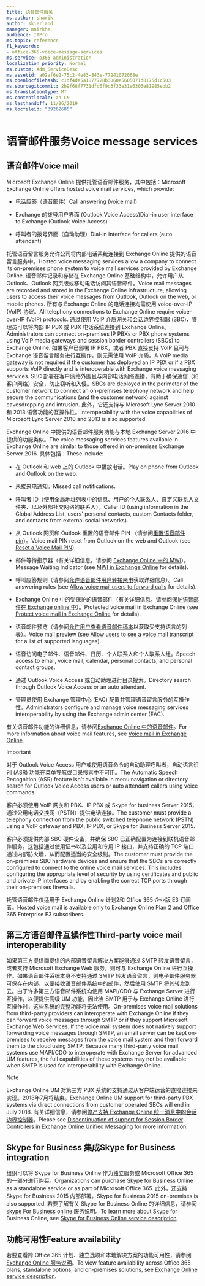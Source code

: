 ```yaml
---
title: 语音邮件服务
ms.author: sharik
author: skjerland
manager: mnirkhe
audience: ITPro
ms.topic: reference
f1_keywords:
- office-365-voice-message-services
ms.service: o365-administration
localization_priority: Normal
ms.custom: Adm_ServiceDesc
ms.assetid: a02af6e2-75c2-4e83-843e-77241072068e
ms.openlocfilehash: c1df4da5a1877728b3060e5605071d8175d1c503
ms.sourcegitcommit: 2b9f68f7731dfd6f9d3f33e31e6303e81985ebb2
ms.translationtype: MT
ms.contentlocale: zh-CN
ms.lasthandoff: 11/26/2019
ms.locfileid: "39262685"
---
```

# <a name="voice-message-services"></a><span data-ttu-id="25dc3-102">语音邮件服务</span><span class="sxs-lookup"><span data-stu-id="25dc3-102">Voice message services</span></span>

## <a name="voice-mail"></a><span data-ttu-id="25dc3-103">语音邮件</span><span class="sxs-lookup"><span data-stu-id="25dc3-103">Voice mail</span></span>

<span data-ttu-id="25dc3-104">Microsoft Exchange Online 提供托管语音邮件服务，其中包括：</span><span class="sxs-lookup"><span data-stu-id="25dc3-104">Microsoft Exchange Online offers hosted voice mail services, which provide:</span></span>
  
- <span data-ttu-id="25dc3-105">电话应答（语音邮件）</span><span class="sxs-lookup"><span data-stu-id="25dc3-105">Call answering (voice mail)</span></span>
    
- <span data-ttu-id="25dc3-106">Exchange 的拨号用户界面 (Outlook Voice Access)</span><span class="sxs-lookup"><span data-stu-id="25dc3-106">Dial-in user interface to Exchange (Outlook Voice Access)</span></span>
    
- <span data-ttu-id="25dc3-107">呼叫者的拨号界面（自动助理）</span><span class="sxs-lookup"><span data-stu-id="25dc3-107">Dial-in interface for callers (auto attendant)</span></span>
    
<span data-ttu-id="25dc3-108">托管语音留言服务允许公司将内部电话系统连接到 Exchange Online 提供的语音留言服务中。</span><span class="sxs-lookup"><span data-stu-id="25dc3-108">Hosted voice messaging services allow a company to connect its on-premises phone system to voice mail services provided by Exchange Online.</span></span> <span data-ttu-id="25dc3-109">语音邮件记录和存储在 Exchange Online 基础结构中，允许用户从 Outlook、Outlook 网页版或移动电话访问其语音邮件。</span><span class="sxs-lookup"><span data-stu-id="25dc3-109">Voice mail messages are recorded and stored in the Exchange Online infrastructure, allowing users to access their voice messages from Outlook, Outlook on the web, or mobile phones.</span></span> <span data-ttu-id="25dc3-110">所有与 Exchange Online 的电话连接均需使用 voice-over-IP (VoIP) 协议。</span><span class="sxs-lookup"><span data-stu-id="25dc3-110">All telephony connections to Exchange Online require voice-over-IP (VoIP) protocols.</span></span> <span data-ttu-id="25dc3-111">通过使用 VoIP 介质网关和会话边界控制器 (SBC)，管理员可以将内部 IP PBX 或 PBX 电话系统连接到 Exchange Online。</span><span class="sxs-lookup"><span data-stu-id="25dc3-111">Administrators can connect on-premises IP PBXs or PBX phone systems using VoIP media gateways and session border controllers (SBCs) to Exchange Online.</span></span> <span data-ttu-id="25dc3-112">如果客户已部署 IP PBX，或者 PBX 直接支持 VoIP 且可与 Exchange 语音留言服务进行互操作，则无需使用 VoIP 介质。</span><span class="sxs-lookup"><span data-stu-id="25dc3-112">A VoIP media gateway is not required if the customer has deployed an IP PBX or if a PBX supports VoIP directly and is interoperable with Exchange voice messaging services.</span></span> <span data-ttu-id="25dc3-113">SBC 部署在客户网络外围且与内部电话网络连接，有助于确保通信（和客户网络）安全，防止窃听和入侵。</span><span class="sxs-lookup"><span data-stu-id="25dc3-113">SBCs are deployed in the perimeter of the customer network to connect an on-premises telephony network and help secure the communications (and the customer network) against eavesdropping and intrusion.</span></span> <span data-ttu-id="25dc3-114">此外，它还支持与 Microsoft Lync Server 2010 和 2013 语音功能的互操作性。</span><span class="sxs-lookup"><span data-stu-id="25dc3-114">Interoperability with the voice capabilities of Microsoft Lync Server 2010 and 2013 is also supported.</span></span>
  
<span data-ttu-id="25dc3-115">Exchange Online 中提供的语音邮件服务功能与本地 Exchange Server 2016 中提供的功能类似。</span><span class="sxs-lookup"><span data-stu-id="25dc3-115">The voice messaging services features available in Exchange Online are similar to those offered in on-premises Exchange Server 2016.</span></span> <span data-ttu-id="25dc3-116">具体包括：</span><span class="sxs-lookup"><span data-stu-id="25dc3-116">These include:</span></span>
  
- <span data-ttu-id="25dc3-117">在 Outlook 和 web 上的 Outlook 中播放电话。</span><span class="sxs-lookup"><span data-stu-id="25dc3-117">Play on phone from Outlook and Outlook on the web.</span></span>
    
- <span data-ttu-id="25dc3-118">未接来电通知。</span><span class="sxs-lookup"><span data-stu-id="25dc3-118">Missed call notifications.</span></span>
    
- <span data-ttu-id="25dc3-119">呼叫者 ID（使用全局地址列表中的信息、用户的个人联系人、自定义联系人文件夹、以及外部社交网络的联系人）。</span><span class="sxs-lookup"><span data-stu-id="25dc3-119">Caller ID (using information in the Global Address List, users' personal contacts, custom Contacts folder, and contacts from external social networks).</span></span>
    
- <span data-ttu-id="25dc3-120">从 Outlook 网页和 Outlook 重置的语音邮件 PIN （请参阅[重置语音邮件 pin](https://go.microsoft.com/fwlink/p/?LinkId=286328)）。</span><span class="sxs-lookup"><span data-stu-id="25dc3-120">Voice mail PIN reset from Outlook on the web and Outlook (see [Reset a Voice Mail PIN](https://go.microsoft.com/fwlink/p/?LinkId=286328)).</span></span>
    
- <span data-ttu-id="25dc3-121">邮件等待指示器（有关详细信息，请参阅 [Exchange Online 中的 MWI](https://go.microsoft.com/fwlink/p/?LinkId=271794)）。</span><span class="sxs-lookup"><span data-stu-id="25dc3-121">Message Waiting Indicator (see [MWI in Exchange Online](https://go.microsoft.com/fwlink/p/?LinkId=271794) for details).</span></span> 
    
- <span data-ttu-id="25dc3-122">呼叫应答规则（请参阅[允许语音邮件用户转接来电](https://go.microsoft.com/fwlink/p/?LinkId=271795)获取详细信息）。</span><span class="sxs-lookup"><span data-stu-id="25dc3-122">Call answering rules (see [Allow voice mail users to forward calls](https://go.microsoft.com/fwlink/p/?LinkId=271795) for details).</span></span>
    
- <span data-ttu-id="25dc3-123">Exchange Online 中的受保护的语音邮件（有关详细信息，请参阅[保护语音邮件在 Exchange online 中](https://go.microsoft.com/fwlink/p/?LinkId=271796)）。</span><span class="sxs-lookup"><span data-stu-id="25dc3-123">Protected voice mail in Exchange Online (see [Protect voice mail in Exchange Online](https://go.microsoft.com/fwlink/p/?LinkId=271796) for details).</span></span>
    
- <span data-ttu-id="25dc3-124">语音邮件预览（请参阅[允许用户查看语音邮件稿本](https://go.microsoft.com/fwlink/p/?LinkId=271797)以获取受支持语言的列表）。</span><span class="sxs-lookup"><span data-stu-id="25dc3-124">Voice mail preview (see [Allow users to see a voice mail transcript](https://go.microsoft.com/fwlink/p/?LinkId=271797) for a list of supported languages).</span></span>
    
- <span data-ttu-id="25dc3-125">语音访问电子邮件、语音邮件、日历、个人联系人和个人联系人组。</span><span class="sxs-lookup"><span data-stu-id="25dc3-125">Speech access to email, voice mail, calendar, personal contacts, and personal contact groups.</span></span>
    
- <span data-ttu-id="25dc3-126">通过 Outlook Voice Access 或自动助理进行目录搜索。</span><span class="sxs-lookup"><span data-stu-id="25dc3-126">Directory search through Outlook Voice Access or an auto attendant.</span></span>
    
- <span data-ttu-id="25dc3-127">管理员使用 Exchange 管理中心 (EAC) 配置并管理语音留言服务的互操作性。</span><span class="sxs-lookup"><span data-stu-id="25dc3-127">Administrators configure and manage voice messaging services interoperability by using the Exchange admin center (EAC).</span></span>
    
<span data-ttu-id="25dc3-128">有关语音邮件功能的详细信息，请参阅[Exchange Online 中的语音邮件](https://go.microsoft.com/fwlink/p/?LinkId=271798)。</span><span class="sxs-lookup"><span data-stu-id="25dc3-128">For more information about voice mail features, see [Voice mail in Exchange Online](https://go.microsoft.com/fwlink/p/?LinkId=271798).</span></span>
  
> [!IMPORTANT]
> <span data-ttu-id="25dc3-129">对于 Outlook Voice Access 用户或使用语音命令的自动助理呼叫者，自动语言识别 (ASR) 功能在菜单导航或目录搜索中不可用。</span><span class="sxs-lookup"><span data-stu-id="25dc3-129">The Automatic Speech Recognition (ASR) feature isn't available in menu navigation or directory search for Outlook Voice Access users or auto attendant callers using voice commands.</span></span> 
>
> <span data-ttu-id="25dc3-130">客户必须使用 VoIP 网关和 PBX、IP PBX 或 Skype for business Server 2015，通过公用电话交换网（PSTN）提供电话连接。</span><span class="sxs-lookup"><span data-stu-id="25dc3-130">The customer must provide a telephony connection from the public switched telephone network (PSTN) using a VoIP gateway and PBX, IP PBX, or Skype for Business Server 2015.</span></span> 
>
> <span data-ttu-id="25dc3-p103">客户必须提供内部 SBC 硬件设备，并确保 SBC 已正确配置为连接到联机语音邮件服务。这包括通过使用证书以及公用和专用 IP 接口，并支持正确的 TCP 端口通过内部防火墙，从而配置适当的安全级别。</span><span class="sxs-lookup"><span data-stu-id="25dc3-p103">The customer must provide the on-premises SBC hardware devices and ensure that the SBCs are correctly configured to connect to the online voice mail services. This includes configuring the appropriate level of security by using certificates and public and private IP interfaces and by enabling the correct TCP ports through their on-premises firewalls.</span></span> 
>
> <span data-ttu-id="25dc3-133">托管语音邮件仅适用于 Exchange Online 计划2和 Office 365 企业版 E3 订阅者。</span><span class="sxs-lookup"><span data-stu-id="25dc3-133">Hosted voice mail is available only to Exchange Online Plan 2 and Office 365 Enterprise E3 subscribers.</span></span> 
  
## <a name="third-party-voice-mail-interoperability"></a><span data-ttu-id="25dc3-134">第三方语音邮件互操作性</span><span class="sxs-lookup"><span data-stu-id="25dc3-134">Third-party voice mail interoperability</span></span>

<span data-ttu-id="25dc3-p104">如果第三方提供商提供的内部语音留言解决方案能够通过 SMTP 转发语音留言，或者支持 Microsoft Exchange Web 服务，则可与 Exchange Online 进行互操作。如果语音邮件系统本身不支持通过 SMTP 转发语音留言，则电子邮件服务器可保存在内部，以便接收语音邮件系统中的邮件，然后使用 SMTP 将其转发到云。由于许多第三方语音邮件系统均使用 MAPI/CDO 与 Exchange Server 进行互操作，以便提供高级 UM 功能，因此当 SMTP 用于与 Exchange Online 进行互操作时，这些系统的完整功能将无法使用。</span><span class="sxs-lookup"><span data-stu-id="25dc3-p104">On-premises voice mail solutions from third-party providers can interoperate with Exchange Online if they can forward voice messages through SMTP or if they support Microsoft Exchange Web Services. If the voice mail system does not natively support forwarding voice messages through SMTP, an email server can be kept on-premises to receive messages from the voice mail system and then forward them to the cloud using SMTP. Because many third-party voice mail systems use MAPI/CDO to interoperate with Exchange Server for advanced UM features, the full capabilities of these systems may not be available when SMTP is used for interoperability with Exchange Online.</span></span>
  
> [!NOTE]
> <span data-ttu-id="25dc3-138">Exchange Online UM 对第三方 PBX 系统的支持通过从客户端运营的直接连接来实现。2018年7月将结束。</span><span class="sxs-lookup"><span data-stu-id="25dc3-138">Exchange Online UM support for third-party PBX systems via direct connections from customer operated SBCs will end in July 2018.</span></span> <span data-ttu-id="25dc3-139">有关详细信息，请参阅[停产支持 Exchange Online 统一消息中的会话边界控制器](https://techcommunity.microsoft.com/t5/Exchange-Team-Blog/Discontinuation-of-support-for-Session-Border-Controllers-in/ba-p/607117)。</span><span class="sxs-lookup"><span data-stu-id="25dc3-139">Please see [Discontinuation of support for Session Border Controllers in Exchange Online Unified Messaging](https://techcommunity.microsoft.com/t5/Exchange-Team-Blog/Discontinuation-of-support-for-Session-Border-Controllers-in/ba-p/607117) for more information.</span></span> 
  
## <a name="skype-for-business-integration"></a><span data-ttu-id="25dc3-140">Skype for Business 集成</span><span class="sxs-lookup"><span data-stu-id="25dc3-140">Skype for Business integration</span></span>

<span data-ttu-id="25dc3-141">组织可以将 Skype for Business Online 作为独立服务或 Microsoft Office 365 的一部分进行购买。</span><span class="sxs-lookup"><span data-stu-id="25dc3-141">Organizations can purchase Skype for Business Online as a standalone service or as part of Microsoft Office 365.</span></span> <span data-ttu-id="25dc3-142">此外，还支持 Skype for Business 2015 内部部署。</span><span class="sxs-lookup"><span data-stu-id="25dc3-142">Skype for Business 2015 on-premises is also supported.</span></span> <span data-ttu-id="25dc3-143">若要了解有关 Skype for Business Online 的详细信息，请参阅[skype For Business online 服务说明](../skype-for-business-online-service-description/skype-for-business-online-service-description.md)。</span><span class="sxs-lookup"><span data-stu-id="25dc3-143">To learn more about Skype for Business Online, see [Skype for Business Online service description](../skype-for-business-online-service-description/skype-for-business-online-service-description.md).</span></span>
  
## <a name="feature-availability"></a><span data-ttu-id="25dc3-144">功能可用性</span><span class="sxs-lookup"><span data-stu-id="25dc3-144">Feature availability</span></span>

<span data-ttu-id="25dc3-145">若要查看跨 Office 365 计划、独立选项和本地解决方案的功能可用性，请参阅[Exchange Online 服务说明](exchange-online-service-description.md)。</span><span class="sxs-lookup"><span data-stu-id="25dc3-145">To view feature availability across Office 365 plans, standalone options, and on-premises solutions, see [Exchange Online service description](exchange-online-service-description.md).</span></span>
  

